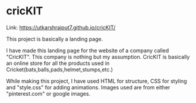 # cricKIT

Link: https://utkarshrajput7.github.io/cricKIT/

This project is basically a landing page.

I have made this landing page for the website of a company called "CricKIT". This company is nothing but my assumption. CricKIT is basically an online store for all the products used in Cricket(bats,balls,pads,helmet,stumps,etc.)

While making this project, I have used HTML for structure, CSS for styling and "style.css" for adding animations. Images used are from either "pinterest.com" or google images.

